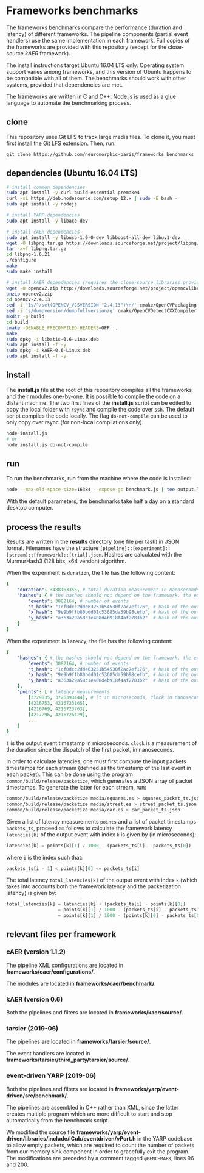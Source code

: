 # Frameworks benchmarks

The frameworks benchmarks compare the performance (duration and latency) of different frameworks. The pipeline components (partial event handlers) use the same implementation in each framework. Full copies of the frameworks are provided with this repository (except for the close-source *kAER* framework).

The install instructions target Ubuntu 16.04 LTS only. Operating system support varies among frameworks, and this version of Ubuntu happens to be compatible with all of them. The benchmarks should work with other systems, provided that dependencies are met.

The frameworks are written in C and C++. Node.js is used as a glue language to automate the benchmarking process.

## clone

This repository uses Git LFS to track large media files. To clone it, you must first [install the Git LFS extension](https://help.github.com/en/articles/installing-git-large-file-storage). Then, run:
```
git clone https://github.com/neuromorphic-paris/frameworks_benchmarks
```

## dependencies (Ubuntu 16.04 LTS)

```sh
# install common dependencies
sudo apt install -y curl build-essential premake4
curl -sL https://deb.nodesource.com/setup_12.x | sudo -E bash -
sudo apt install -y nodejs

# install YARP dependencies
sudo apt install -y libace-dev

# install cAER dependencies
sudo apt install -y libusb-1.0-0-dev libboost-all-dev libuv1-dev
wget -O libpng.tar.gz https://downloads.sourceforge.net/project/libpng/libpng16/older-releases/1.6.21/libpng-1.6.21.tar.gz
tar -xvf libpng.tar.gz
cd libpng-1.6.21
./configure
make
sudo make install

# install kAER dependencies (requires the close-source libraries provided by Prophesee)
wget -O opencv2.zip http://downloads.sourceforge.net/project/opencvlibrary/opencv-unix/2.4.13/opencv-2.4.13.zip
unzip opencv2.zip
cd opencv-2.4.13
sed -i '1s/^/set(OPENCV_VCSVERSION "2.4.13")\n/' cmake/OpenCVPackaging.cmake
sed -i 's/dumpversion/dumpfullversion/g' cmake/OpenCVDetectCXXCompiler.cmake
mkdir -p build
cd build
cmake -DENABLE_PRECOMPILED_HEADERS=OFF ..
make
sudo dpkg -i libatis-0.6-Linux.deb
sudo apt install -f -y
sudo dpkg -i kAER-0.6-Linux.deb
sudo apt install -f -y
```

## install

The __install.js__ file at the root of this repository compiles all the frameworks and their modules one-by-one. It is possible to compile the code on a distant machine. The two first lines of the __install.js__ script can be edited to copy the local folder with `rsync` and compile the code over `ssh`. The default script compiles the code locally. The flag `do-not-compile` can be used to only copy over rsync (for non-local compilations only).
```sh
node install.js
# or
node install.js do-not-compile
```

## run

To run the benchmarks, run from the machine where the code is installed:
```sh
node --max-old-space-size=16384 --expose-gc benchmark.js | tee output.log
```
With the default parameters, the benchmarks take half a day on a standard desktop computer.

## process the results

Results are written in the __results__ directory (one file per task) in JSON format. Filenames have the structure `[pipeline]::[experiment]::[stream]::[framework]::[trial].json`. Hashes are calculated with the MurmurHash3 (128 bits, x64 version) algorithm.

When the experiment is `duration`, the file has the following content:
```yml
{
    "duration": 3488163355, # total duration measurement in nanoseconds
    "hashes": { # the hashes should not depend on the framework, the exact list depends on the pipeline
        "events": 3082164, # number of events
        "t_hash": "1cf0dcc2dde63251b54530f2ac7ef176", # hash of the output timestamps
        "x_hash": "9e9b9ffb80bdd01c53685da59b98cefb", # hash of the output x coordinates
        "y_hash": "a363a29a58c1e408d4b918f4af2783b2"  # hash of the output y coordinates
    }
}
```

When the experiment is `latency`, the file has the following content:
```yml
{
    "hashes": { # the hashes should not depend on the framework, the exact list depends on the pipeline
        "events": 3082164, # number of events
        "t_hash": "1cf0dcc2dde63251b54530f2ac7ef176", # hash of the output timestamps
        "x_hash": "9e9b9ffb80bdd01c53685da59b98cefb", # hash of the output x coordinates
        "y_hash": "a363a29a58c1e408d4b918f4af2783b2"  # hash of the output y coordinates
    },
    "points": [ # latency measurements
        [3729835, 3726393444], # [t in microseconds, clock in nanoseconds]
        [4216753, 4216723165],
        [4216769, 4216723763],
        [4217296, 4216726129],
        ...
    ]
}
```
`t` is the output event timestamp in microseconds. `clock` is a measurement of the duration since the dispatch of the first packet, in nanoseconds.

In order to calculate latencies, one must first compute the input packets timestamps for each stream (defined as the timestamp of the last event in each packet). This can be done using the program `common/build/release/packetize`, which generates a JSON array of packet timestamps. To generate the latter for each stream, run:

```sh
common/build/release/packetize media/squares.es > squares_packet_ts.json
common/build/release/packetize media/street.es > street_packet_ts.json
common/build/release/packetize media/car.es > car_packet_ts.json
```

Given a list of latency measurements `points` and a list of packet timestamps `packets_ts`, proceed as follows to calculate the framework latency `latencies[k]` of the output event with index `k` is given by (in microseconds):
```js
latencies[k] = points[k][1] / 1000 - (packets_ts[i] - packets_ts[0])
```
where `i` is the index such that:
```js
packets_ts[i - 1] < points[k][0] <= packets_ts[i]
```
The total latency `total_latencies[k]` of the output event with index `k` (which takes into accounts both the framework latency and the packetization latency) is given by:
```js
total_latencies[k] = latencies[k] + (packets_ts[i] - points[k][0])
                   = points[k][1] / 1000 - (packets_ts[i] - packets_ts[0]) + (packets_ts[i] - points[k][0])
                   = points[k][1] / 1000 - (points[k][0] - packets_ts[0])
```

## relevant files per framework

### cAER (version 1.1.2)

The pipeline XML configurations are located in __frameworks/caer/configurations/__.

The modules are located in __frameworks/caer/benchmark/__.

### kAER (version 0.6)

Both the pipelines and filters are located in __frameworks/kaer/source/__.

### tarsier (2019-06)

The pipelines are located in __frameworks/tarsier/source/__.

The event handlers are located in __frameworks/tarsier/third_party/tarsier/source/__.

### event-driven YARP (2019-06)

Both the pipelines and filters are located in __frameworks/yarp/event-driven/src/benchmark/__.

The pipelines are assembled in C++ rather than XML, since the latter creates multiple program which are more difficult to start and stop automatically from the benchmark script.

We modified the source file __frameworks/yarp/event-driven/libraries/include/iCub/eventdriven/vPort.h__ in the YARP codebase to allow empty packets, which are required to count the number of packets from our memory sink component in order to gracefully exit the program. The modifications are preceded by a comment tagged `@BENCHMARK`, lines 96 and 200.
